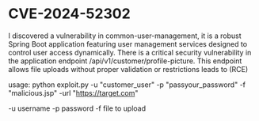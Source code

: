 # CVE-2024-52302
I discovered a vulnerability in common-user-management, it is a robust Spring Boot application featuring user management services designed to control user access dynamically. There is a critical security vulnerability in the application endpoint /api/v1/customer/profile-picture. This endpoint allows file uploads without proper validation or restrictions leads to (RCE)


usage:
python exploit.py -u "customer_user" -p "passyour_password" -f "malicious.jsp" -url "https://target.com"

-u username
-p password
-f file to upload



